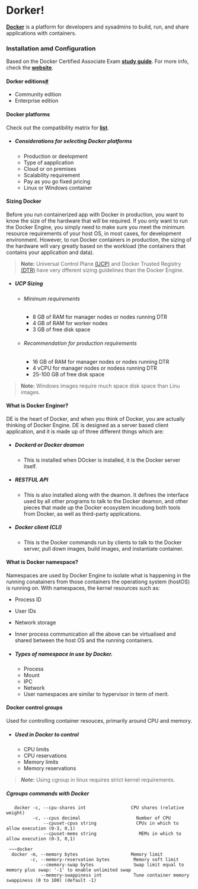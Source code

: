 # Dorker!
**[Docker](https://docs.docker.com/get-started)** is a platform for developers and sysadmins to build, run, and share applications with containers.

### Installation amd Configuration
Based on the Docker Certified Associate Exam **[study guide](https://docker.cdn.prismic.io/docker/4a619747-6889-48cd-8420-60f24a6a13ac_DCA_study+Guide_v1.3.pdf)**. For more info, check the **[website](https://success.docker.com/certification)**.


#### Dorker editions[#](https://docs.docker.com/get-docker/)
- Community edition 
- Enterprise edition 

#### Docker platforms
Check out the compatibility matrix for **[list](https://success.docker.com/article/compatibility-matrix)**.

  - ##### Considerations for selecting Docker platforms
      - Production or deelopment
      - Type of aapplication
      - Cloud or on premises
      - Scalability requirement
      - Pay as you go fixed pricing
      - Linux or Windows container

#### Sizing Docker
Before you run containerized app with Docker in production, you want to know the size of the hardware that will be required. If you only want to run the Docker Engine, you simply need to make sure you meet the minimum resource requirements of your host OS, in most cases, for development environment. However, to run Docker containers in production, the sizing of the hardware will vary greatly based on the workload (the containers that contains your application and data). 

> **Note:** Universal Control Plane [(UCP)](https://docs.mirantis.com/docker-enterprise/v3.0/dockeree-products/ucp.html) and Docker Trusted Registry [(DTR)](https://docs.mirantis.com/docker-enterprise/v3.0/dockeree-products/dtr.html) have very dfferent sizing guidelines than the Docker Engine.

- ##### UCP Sizing
  - ###### Minimum requirements
    - 8 GB of RAM for manager nodes or nodes running DTR
    - 4 GB of RAM for worker nodes
    - 3 GB of free disk space
  
  - ###### Recommendation for production requirements
    - 16 GB of RAM for manager nodes or nodes running DTR
    - 4 vCPU for manager nodes or nodess running DTR
    - 25-100 GB of free disk space
    
>**Note:** Windows images require much space disk space than Linu images. 

#### What is Docker Enginer?
DE is the heart of Docker, and when you think of Docker, you are actually thinking of Docker Engine. DE is designed as a server based client application, and it is made up of three different things which are:

  - ##### Dockerd or Docker deamon
    - This is installed when DOcker is installed, it is the Docker server itself.
  
  - ##### RESTFUL API
    - This is also installed along with the deamon. It defines the interface used by all other programs to talk to the Docker deamon, and other pieces that made up the Docker ecosystem incudong both tools from Docker, as well as third-party applications.
  
  - ##### Docker client (CLI)
    - This is the Docker commands run by clients to talk to the Docker server, pull down images, build images, and instantiate container. 
    
#### What is Docker namespace?
Namespaces are used by Docker Engine to isolate what is happening in the running conatainers from those containers the operationg system (hostOS) is running on. With namespaces, the kernel resources such as:
  - Process ID
  - User IDs
  - Network storage
  - Inner process communication
all the above can be virtualised and shared between the host OS and the running containers.

   - ##### Types of namespace in use by Docker.
     - Process
     - Mount
     - IPC
     - Network
     - User
namespaces are similar to hypervisor in term of merit.

#### Docker control groups
Used for controlling container resouces, primarily around CPU and memory.
  - ##### Used in Docker to control 
    - CPU limits
    - CPU reservations
    - Memory limits
    - Memory reservations
> ***Note:*** Using cgroup in linux requires strict kernel requirements.

  ##### Cgroups commands with Docker
   ~~~docker 
      docker -c, --cpu-shares int                 CPU shares (relative weight)
             -c, --cpus decimal                     Number of CPU
                 --cpuset-cpus string               CPUs in which to allow execution (0-3, 0,1)
                 --cpuset-mems string                MEMs in which to allow execution (0-3, 0,1)
   ~~~

     ~~~docker 
      docker -m, --memory bytes                    Memory limit
             -c, --memory-reservation bytes         Memory soft limit
                 --cmemory-swap bytes               Swap limit equal to memory plus swap: '-1' to enable unlimited swap
                 --memory-swappiness int            Tune container memory swappiness (0 to 100) (default -1)
   ~~~
